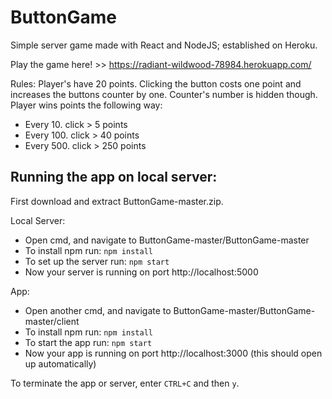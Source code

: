 # ButtonGame #
Simple server game made with React and NodeJS; established on Heroku.

Play the game here! >> https://radiant-wildwood-78984.herokuapp.com/

Rules:
Player's have 20 points.
Clicking the button costs one point and increases the buttons counter by one.
Counter's number is hidden though.
Player wins points the following way:
- Every 10. click > 5 points
- Every 100. click > 40 points
- Every 500. click > 250 points

## Running the app on local server:

First download and extract ButtonGame-master.zip.

Local Server:
- Open cmd, and navigate to ButtonGame-master/ButtonGame-master
- To install npm run: `npm install`
- To set up the server run: `npm start`
- Now your server is running on port http://localhost:5000

App:
- Open another cmd, and navigate to ButtonGame-master/ButtonGame-master/client
- To install npm run: `npm install`
- To start the app run: `npm start`
- Now your app is running on port http://localhost:3000
(this should open up automatically)

To terminate the app or server, enter `CTRL+C` and then `y`.

